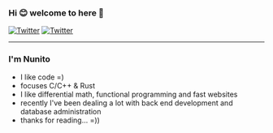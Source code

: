 ### Hi :blush: welcome to here :wave:

[![Twitter](https://img.shields.io/static/v1?label=Twitter&message=@nunitoo_&color=1DA1F2)](https://twitter.com/nunitoo_)
[![Twitter](https://img.shields.io/static/v1?label=mail&message=mateusnss@proton.me&color=372580)](mailto:mateusnss@proton.me)


<hr>

### I'm Nunito

* I like code =)
* focuses C/C++ & Rust
* I like differential math, functional programming and fast websites
* recently I've been dealing a lot with back end development and database administration
* thanks for reading... =))

